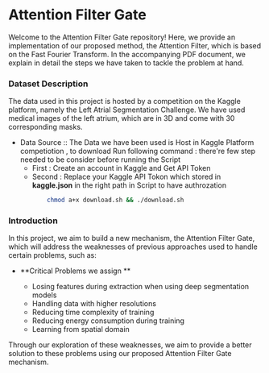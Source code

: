 # Attention Filter Gate

Welcome to the Attention Filter Gate repository! Here, we provide an implementation of our proposed method, the Attention Filter, which is based on the Fast Fourier Transform. In the accompanying PDF document, we explain in detail the steps we have taken to tackle the problem at hand.

### Dataset Description

The data used in this project is hosted by a competition on the Kaggle platform, namely the Left Atrial Segmentation Challenge. We have used medical images of the left atrium, which are in 3D and come with 30 corresponding masks.

* Data Source ::
The Data we have been used is Host in Kaggle Platform competiotion , to download Run following command :
there're few step needed to be consider before running the Script 
    * First :
    Create an account in Kaggle and Get API Token 
    * Second : 
     Replace your Kaggle API Tokon which stored in **kaggle.json** in the right path in Script to have authrozation 
        ```sh
            chmod a+x download.sh && ./download.sh
        ```

### Introduction

In this project, we aim to build a new mechanism, the Attention Filter Gate, which will address the weaknesses of previous approaches used to handle certain problems, such as:
- **Critical Problems we assign ** 

    * Losing features during extraction when using deep segmentation models
    * Handling data with higher resolutions
    * Reducing time complexity of training
    * Reducing energy consumption during training
    * Learning from spatial domain

Through our exploration of these weaknesses, we aim to provide a better solution to these problems using our proposed Attention Filter Gate mechanism.
